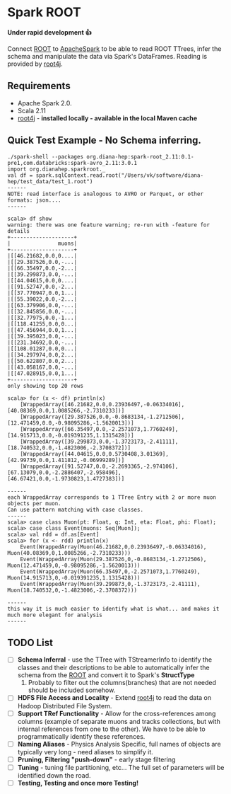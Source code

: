 # Spark ROOT
**Under rapid development :+1:**

Connect [ROOT](https://root.cern.ch/) to [ApacheSpark](http://spark.apache.org/) to be able to read ROOT TTrees, infer the schema and manipulate the data via Spark's DataFrames. Reading is provided by [root4j](https://github.com/diana-hep/root4j).

## Requirements
- Apache Spark 2.0.
- Scala 2.11
- [root4j](https://github.com/diana-hep/root4j) - __installed locally - available in the local Maven cache__

## Quick Test Example - No Schema inferring.
```
./spark-shell --packages org.diana-hep:spark-root_2.11:0.1-pre1,com.databricks:spark-avro_2.11:3.0.1
import org.dianahep.sparkroot._
val df = spark.sqlContext.read.root("/Users/vk/software/diana-hep/test_data/test_1.root")
------
NOTE: read interface is analogous to AVRO or Parquet, or other formats: json....
------

scala> df show
warning: there was one feature warning; re-run with -feature for details
+--------------------+
|               muons|
+--------------------+
|[[46.21682,0.0,0....|
|[[29.387526,0.0,-...|
|[[66.35497,0.0,-2...|
|[[39.299873,0.0,-...|
|[[44.04615,0.0,0....|
|[[91.52747,0.0,-2...|
|[[37.770947,0.0,1...|
|[[55.39022,0.0,-2...|
|[[63.379906,0.0,-...|
|[[32.845856,0.0,-...|
|[[32.77975,0.0,-1...|
|[[118.41255,0.0,0...|
|[[47.456944,0.0,1...|
|[[39.395023,0.0,-...|
|[[231.34692,0.0,-...|
|[[108.01287,0.0,0...|
|[[34.297974,0.0,2...|
|[[50.622807,0.0,2...|
|[[43.058167,0.0,-...|
|[[47.028915,0.0,1...|
+--------------------+
only showing top 20 rows

scala> for (x <- df) println(x)
    [WrappedArray([46.21682,0.0,0.23936497,-0.06334016], [40.08369,0.0,1.0085266,-2.7310233])]
    [WrappedArray([29.387526,0.0,-0.8683134,-1.2712506], [12.471459,0.0,-0.98095286,-1.5620013])]
    [WrappedArray([66.35497,0.0,-2.2571073,1.7760249], [14.915713,0.0,-0.019391235,1.1315428])]
    [WrappedArray([39.299873,0.0,-1.3723173,-2.41111], [18.740532,0.0,-1.4823006,-2.3708372])]
    [WrappedArray([44.04615,0.0,0.5730408,3.01369], [42.99739,0.0,1.411812,-0.06999289])]
    [WrappedArray([91.52747,0.0,-2.2693365,-2.974106], [67.13079,0.0,-2.2886407,-2.958496], [46.67421,0.0,-1.9730823,1.4727383])]

------
each WrappedArray corresponds to 1 TTree Entry with 2 or more muon objects per muon.
Can use pattern matching with case classes.
------
scala> case class Muon(pt: Float, q: Int, eta: Float, phi: Float);
scala> case class Event(muons: Seq[Muon]);
scala> val rdd = df.as[Event]
scala> for (x <- rdd) println(x)
    Event(WrappedArray(Muon(46.21682,0,0.23936497,-0.06334016), Muon(40.08369,0,1.0085266,-2.7310233)))
    Event(WrappedArray(Muon(29.387526,0,-0.8683134,-1.2712506), Muon(12.471459,0,-0.98095286,-1.5620013)))
    Event(WrappedArray(Muon(66.35497,0,-2.2571073,1.7760249), Muon(14.915713,0,-0.019391235,1.1315428)))
    Event(WrappedArray(Muon(39.299873,0,-1.3723173,-2.41111), Muon(18.740532,0,-1.4823006,-2.3708372)))

------
this way it is much easier to identify what is what... and makes it much more elegant for analysis
------
```

## TODO List
- [ ] **Schema Inferral** - use the TTree with TStreamerInfo to identify the classes and their descriptions to be able to automatically infer the schema from the [ROOT](https://root.cern.ch/) and convert it to Spark's __StructType__
  1. Probably to filter out the columns(branches) that are not needed should be included somehow.
- [ ] **HDFS File Access and Locality** - Extend [root4j](https://github.com/diana-hep/root4j) to read the data on Hadoop Distributed File System. 
- [ ] **Support TRef Functionality** - Allow for the cross-references among columns (example of separate muons and tracks collections, but with internal references from one to the other). We have to be able to programmatically identify these references.
- [ ] **Naming Aliases** - Physics Analysis Specific, full names of objects are typically very long - need aliases to simplify it.
- [ ] **Pruning, Filtering "push-down"** - early stage filtering
- [ ] **Tuning** - tuning file partitioning, etc... The full set of parameters will be identified down the road.
- [ ] **Testing, Testing and once more Testing!**
